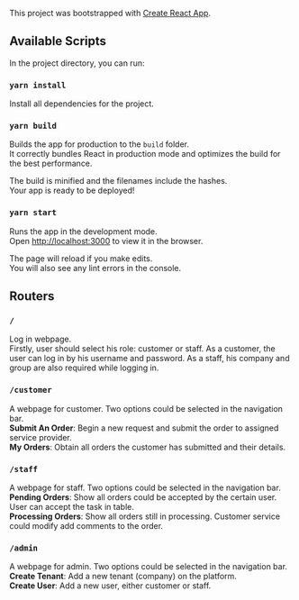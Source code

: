 This project was bootstrapped with [Create React App](https://github.com/facebook/create-react-app).

## Available Scripts

In the project directory, you can run:


### `yarn install`
Install all dependencies for the project.

### `yarn build`
Builds the app for production to the `build` folder.<br>
It correctly bundles React in production mode and optimizes the build for the best performance.

The build is minified and the filenames include the hashes.<br>
Your app is ready to be deployed!

### `yarn start`
Runs the app in the development mode.<br>
Open [http://localhost:3000](http://localhost:3000) to view it in the browser.

The page will reload if you make edits.<br>
You will also see any lint errors in the console.

## Routers
### `/`
Log in webpage.<br>
Firstly, user should select his role: customer or staff. As a customer, the user can log in by his username and password. As a staff, his company and group are also required while logging in.

### `/customer`
A webpage for customer. Two options could be selected in the navigation bar.<br>
**Submit An Order**: Begin a new request and submit the order to assigned service provider.<br>
**My Orders**: Obtain all orders the customer has submitted and their details.

### `/staff`
A webpage for staff. Two options could be selected in the navigation bar.<br>
**Pending Orders**: Show all orders could be accepted by the certain user. User can accept the task in table.<br>
**Processing Orders**: Show all orders still in processing. Customer service could modify add comments to the order.

### `/admin`
A webpage for admin. Two options could be selected in the navigation bar.<br>
**Create Tenant**: Add a new tenant (company) on the platform.<br>
**Create User**: Add a new user, either customer or staff.
